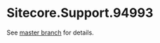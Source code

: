 # Sitecore.Support.94993

See [master branch](https://github.com/sitecoresupport/Sitecore.Support.94993) for details.
